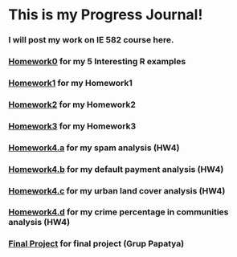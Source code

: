# This is my Progress Journal!

### I will post my work on IE 582 course here.

### [Homework0](files/homework0.html) for my 5 Interesting R examples

### [Homework1](HW1/HW1.html) for my Homework1

### [Homework2](HW2/HW2.html) for my Homework2

### [Homework3](HW3/HW3.html) for my Homework3

### [Homework4.a](HW4/spambase/Classification3.html) for my spam analysis (HW4)

### [Homework4.b](HW4/default/Classification2.html) for my default payment analysis (HW4)

### [Homework4.c](HW4/urban_land_cover/Classification.html) for my urban land cover analysis (HW4)

### [Homework4.d](HW4/communities_crime/Regression.html) for my crime percentage in communities analysis (HW4)

### [Final Project](Final/IE_582_PROJECT_FINAL.html) for final project (Grup Papatya)
